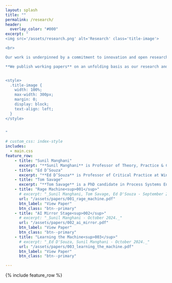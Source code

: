 ```yaml
---
layout: splash
title: ""
permalink: /research/
header:
  overlay_color: "#000"
excerpt: "
<img src='/assets/research.png' alt='Research' class='title-image'>

<br>

Our work is underpinned by a commitment to innovation and open research. We critically and creatively explore the latest developments in AI and experiment with new techniques and applications. Our aim is to create new, speculative configurations and uses of AI, as well as to enable opportunities for public engagement and learning.

**We publish working papers** on an unfolding basis as our research and projects develop. Our aim is to maintain an open, inclusive approach, providing a combination of project reports, research articles, speculative texts, and resource notes.


<style>
  .title-image {
    width: 100%;
    max-width: 300px;
    margin: 0;
    display: block;
    text-align: left;
  }
</style>


"

# custom_css: index-style
includes:
  - main.css
feature_row:
    - title: "Sunil Manghani"
      excerpt: "**Sunil Manghani** is Professor of Theory, Practice & Critique at Winchester School of Art, University of Southampton (UK). He is Editor of Journal of Visual Art Practice and Managing Editor of Theory, Culture & Society. His books include Image Studies (2013), Rhythm and Critique(2020), Zero Degree Seeing (2019), India’s Biennale Effect (2016) and Farewell to Visual Studies(2015). He curated Barthes/Burgin at the John Hansard Gallery (2016), along with Building an Art Biennale (2018) and Itinerant Objects (2019) at Tate Exchange, Tate Modern."
    - title: "Ed D’Souza"
      excerpt: "**Ed D’Souza** is Professor of Critical Practice at Winchester School of Art, University of Southampton (UK). He is Editor of Journal of Visual Art Practice. His books include India’s Biennale Effect (2016), Barcelona Masala: Narratives and Interactions in Cultural Space (2013) and Outside India: Dialogues and Documents of Art and Social Change (2012). His work has been exhibited widely including Bergen Kunstall 3,14 (2019), osloBIENNALEN (2019), India Habitat Centre (2019), Tate Exchange, Tate Modern (2018) and Kochi-Muziris Biennale (2014)."
    - title: "Tom Savage"
      excerpt: "**Tom Savage** is a PhD candidate in Process Systems Engineering at Imperial College London. He holds an MPhil in Chemical Engineering & Biotechnology from the University of Cambridge (2021), a BEng in Chemical Engineering from the University of Manchester (2020) and has previously been a PhD Enrichment Student at the Alan Turing Institute (2024). He has published in journals including Nature Chemical Engineering and presented at conferences across machine learning, operations research, and chemical engineering fields."
    - title: "Rage Machine<sup>001</sup>"
      # excerpt: "_Sunil Manghani, Tom Savage, Ed D'Souza - September 2024._"
      url: "/assets/papers/001_rage_machine.pdf"
      btn_label: "View Paper"
      btn_class: "btn--primary"
    - title: "AI Mirror Stage<sup>002</sup>"
      # excerpt: "_Sunil Manghani - October 2024._"
      url: "/assets/papers/002_ai_mirror.pdf"
      btn_label: "View Paper"
      btn_class: "btn--primary"
    - title: "Learning the Machine<sup>003</sup>"
      # excerpt: "_Ed D'Souza, Sunil Manghani - October 2024._"
      url: "/assets/papers/003_learning_the_machine.pdf"
      btn_label: "View Paper"
      btn_class: "btn--primary"

---
```


{% include feature_row %}